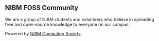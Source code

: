 ## NIBM FOSS Community

We are a group of NIBM students and volunteers who believe in spreading free and open-source knowledge to everyone on our campus.

Powered by [NIBM Computing Society](https://github.com/nibmcs)
